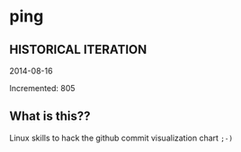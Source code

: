 # ping

## HISTORICAL ITERATION
2014-08-16

Incremented: 805

## What is this?? 
Linux skills to hack the github commit visualization chart `;-)`
